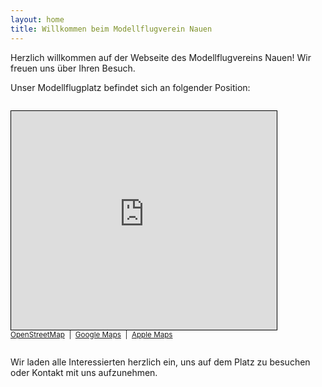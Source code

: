 ```yaml
---
layout: home
title: Willkommen beim Modellflugverein Nauen
---
```


Herzlich willkommen auf der Webseite des Modellflugvereins Nauen! Wir freuen uns über Ihren Besuch.

Unser Modellflugplatz befindet sich an folgender Position:

<div style="width: 100%; max-width: 600px; margin: 2em 0;">
	<iframe width="425" height="350" src="https://www.openstreetmap.org/export/embed.html?bbox=12.786406874656679%2C52.596961183299314%2C12.791299223899843%2C52.599313716646364&amp;layer=mapnik" style="border: 1px solid black"></iframe>
	<br/>
	<small>
		<a href="https://osm.org/go/0MZS1Bwb5--?way=671031862" target="_blank" rel="noopener">OpenStreetMap</a>
		&nbsp;|&nbsp;
		<a href="https://maps.app.goo.gl/idNGpqqV4mPJfWS59" target="_blank" rel="noopener">Google Maps</a>
		&nbsp;|&nbsp;
		<a href="https://maps.apple/p/9YPEVpeyQr6iFq" target="_blank" rel="noopener">Apple Maps</a>
	</small>
</div>

Wir laden alle Interessierten herzlich ein, uns auf dem Platz zu besuchen oder Kontakt mit uns aufzunehmen.
